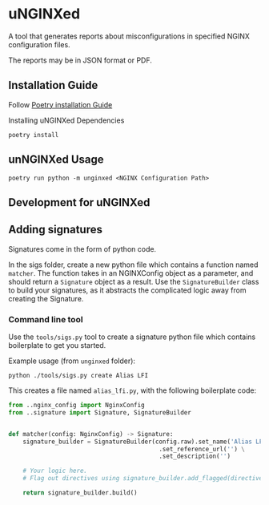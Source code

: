 # uNGINXed

A tool that generates reports about misconfigurations in specified NGINX configuration files.

The reports may be in JSON format or PDF.


## Installation Guide

Follow [Poetry installation Guide](https://python-poetry.org/docs/)

Installing uNGINXed Dependencies
```
poetry install
```

## unNGINXed Usage

```
poetry run python -m unginxed <NGINX Configuration Path>
```

## Development for uNGINXed

## Adding signatures

Signatures come in the form of python code.

In the sigs folder, create a new python file which contains a function named `matcher`.
The function takes in an NGINXConfig object as a parameter, and should return a `Signature` object as a result.
Use the `SignatureBuilder` class to build your signatures, as it abstracts the complicated logic away from creating the Signature.

### Command line tool

Use the `tools/sigs.py` tool to create a signature python file which contains boilerplate to get you started.

Example usage (from `unginxed` folder):
```
python ./tools/sigs.py create Alias LFI
```

This creates a file named `alias_lfi.py`, with the following boilerplate code:

```python
from ..nginx_config import NginxConfig
from ..signature import Signature, SignatureBuilder


def matcher(config: NginxConfig) -> Signature:
    signature_builder = SignatureBuilder(config.raw).set_name('Alias LFI') \
                                          .set_reference_url('') \
                                          .set_description('')

    # Your logic here.
    # Flag out directives using signature_builder.add_flagged(directive, config)

    return signature_builder.build()
```
